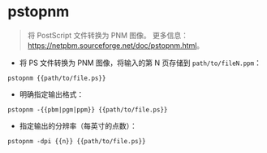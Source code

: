 # pstopnm

> 将 PostScript 文件转换为 PNM 图像。
> 更多信息：<https://netpbm.sourceforge.net/doc/pstopnm.html>。

- 将 PS 文件转换为 PNM 图像，将输入的第 N 页存储到 `path/to/fileN.ppm`：

`pstopnm {{path/to/file.ps}}`

- 明确指定输出格式：

`pstopnm -{{pbm|pgm|ppm}} {{path/to/file.ps}}`

- 指定输出的分辨率（每英寸的点数）：

`pstopnm -dpi {{n}} {{path/to/file.ps}}`